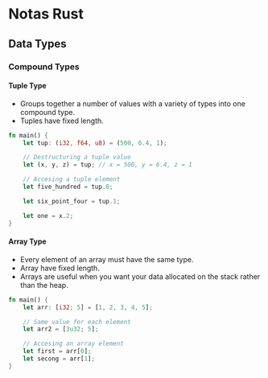 # Notas Rust

## Data Types

### Compound Types

#### Tuple Type

- Groups together a number of values with a variety of types into one compound type.
- Tuples have fixed length.

```rs
fn main() {
    let tup: (i32, f64, u8) = (500, 6.4, 1);

    // Destructuring a tuple value
    let (x, y, z) = tup; // x = 500, y = 6.4, z = 1

    // Accesing a tuple element
    let five_hundred = tup.0;

    let six_point_four = tup.1;

    let one = x.2;
}
```

#### Array Type

- Every element of an array must have the same type.
- Array have fixed length.
- Arrays are useful when you want your data allocated on the stack rather than the heap.

```rs
fn main() {
    let arr: [i32; 5] = [1, 2, 3, 4, 5];

    // Same value for each element
    let arr2 = [3u32; 5];

    // Accesing an array element
    let first = arr[0];
    let secong = arr[1];
}
```


